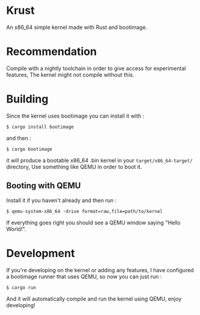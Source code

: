 # Krust
An x86_64 simple kernel made with Rust and bootimage.


# Recommendation
Compile with a nightly toolchain in order to give access for experimental features, The kernel might not compile without this.

# Building

Since the kernel uses bootimage you can install it with : 
```
$ cargo install bootimage
```
and then : 

```
$ cargo bootimage 
```
it will produce a bootable x86_64 .bin kernel in your ``target/x86_64-target/`` directory, Use something like QEMU in order to boot it.

## Booting with QEMU

Install it if you haven't already and then run : 

```
$ qemu-system-x86_64 -drive format=raw,file=path/to/kernel
```
If everything goes right you should see a QEMU window saying "Hello World!".
# Development

If you're developing on the kernel or adding any features, I have configured a bootimage runner that uses QEMU, so now you can just run :
```
$ cargo run 
```
And it will automatically compile and run the kernel using QEMU, enjoy developing!
